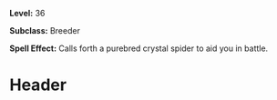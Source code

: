 <!-- TITLE: Spell Purebred Crystal Spider -->
<!-- SUBTITLE:  -->

**Level:** 36

**Subclass:** Breeder

**Spell Effect:** Calls forth a purebred crystal spider to aid you in battle.

# Header